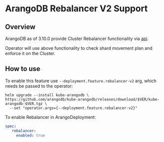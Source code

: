 # ArangoDB Rebalancer V2 Support

## Overview

ArangoDB as of 3.10.0 provide Cluster Rebalancer functionality via [api](https://www.arangodb.com/docs/stable/http/cluster.html#rebalance).

Operator will use above functionality to check shard movement plan and enforce it on the Cluster.


## How to use

To enable this feature use `--deployment.feature.rebalancer-v2` arg, which needs be passed to the operator:

```shell
helm upgrade --install kube-arangodb \
https://github.com/arangodb/kube-arangodb/releases/download/$VER/kube-arangodb-$VER.tgz \
  --set "operator.args={--deployment.feature.rebalancer-v2}"
```

To enable Rebalancer in ArangoDeployment:
```yaml
spec:
   rebalancer:
     enabled: true
```